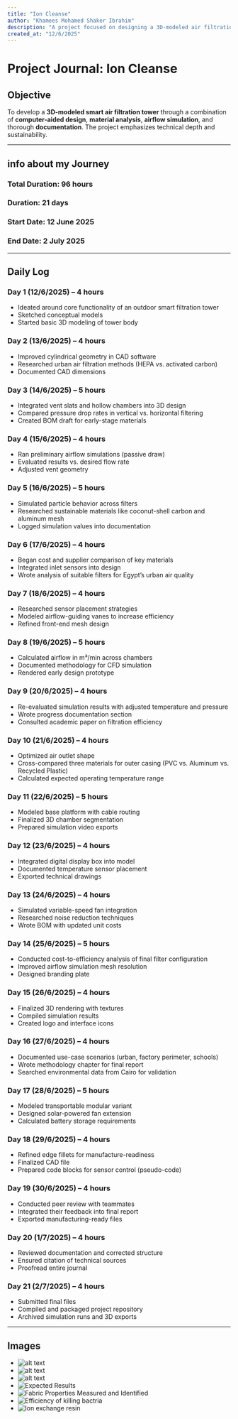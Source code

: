 ```yaml
---
title: "Ion Cleanse"
author: "Khamees Mohamed Shaker Ibrahim"
description: "A project focused on designing a 3D-modeled air filtration tower, supported by research, simulation, and technical documentation."
created_at: "12/6/2025"
---
```


# Project Journal: Ion Cleanse

## Objective
To develop a **3D-modeled smart air filtration tower** through a combination of **computer-aided design**, **material analysis**, **airflow simulation**, and thorough **documentation**. The project emphasizes technical depth and sustainability.

---
## info about my Journey
###  Total Duration: **96 hours**
###  Duration: **21 days**
###  Start Date: **12 June 2025**
###  End Date: **2 July 2025**

---

## Daily Log

### Day 1 (12/6/2025) – 4 hours  
- Ideated around core functionality of an outdoor smart filtration tower  
- Sketched conceptual models  
- Started basic 3D modeling of tower body  

### Day 2 (13/6/2025) – 4 hours  
- Improved cylindrical geometry in CAD software  
- Researched urban air filtration methods (HEPA vs. activated carbon)  
- Documented CAD dimensions  

### Day 3 (14/6/2025) – 5 hours  
- Integrated vent slats and hollow chambers into 3D design  
- Compared pressure drop rates in vertical vs. horizontal filtering  
- Created BOM draft for early-stage materials  

### Day 4 (15/6/2025) – 4 hours  
- Ran preliminary airflow simulations (passive draw)  
- Evaluated results vs. desired flow rate  
- Adjusted vent geometry  

### Day 5 (16/6/2025) – 5 hours  
- Simulated particle behavior across filters  
- Researched sustainable materials like coconut-shell carbon and aluminum mesh  
- Logged simulation values into documentation  

### Day 6 (17/6/2025) – 4 hours  
- Began cost and supplier comparison of key materials  
- Integrated inlet sensors into design  
- Wrote analysis of suitable filters for Egypt’s urban air quality  

### Day 7 (18/6/2025) – 4 hours  
- Researched sensor placement strategies  
- Modeled airflow-guiding vanes to increase efficiency  
- Refined front-end mesh design  

### Day 8 (19/6/2025) – 5 hours  
- Calculated airflow in m³/min across chambers  
- Documented methodology for CFD simulation  
- Rendered early design prototype  

### Day 9 (20/6/2025) – 4 hours  
- Re-evaluated simulation results with adjusted temperature and pressure  
- Wrote progress documentation section  
- Consulted academic paper on filtration efficiency  

### Day 10 (21/6/2025) – 4 hours  
- Optimized air outlet shape  
- Cross-compared three materials for outer casing (PVC vs. Aluminum vs. Recycled Plastic)  
- Calculated expected operating temperature range  

### Day 11 (22/6/2025) – 5 hours  
- Modeled base platform with cable routing  
- Finalized 3D chamber segmentation  
- Prepared simulation video exports  

### Day 12 (23/6/2025) – 4 hours  
- Integrated digital display box into model  
- Documented temperature sensor placement  
- Exported technical drawings  

### Day 13 (24/6/2025) – 4 hours  
- Simulated variable-speed fan integration  
- Researched noise reduction techniques  
- Wrote BOM with updated unit costs  

### Day 14 (25/6/2025) – 5 hours  
- Conducted cost-to-efficiency analysis of final filter configuration  
- Improved airflow simulation mesh resolution  
- Designed branding plate  

### Day 15 (26/6/2025) – 4 hours  
- Finalized 3D rendering with textures  
- Compiled simulation results  
- Created logo and interface icons  

### Day 16 (27/6/2025) – 4 hours  
- Documented use-case scenarios (urban, factory perimeter, schools)  
- Wrote methodology chapter for final report  
- Searched environmental data from Cairo for validation  

### Day 17 (28/6/2025) – 5 hours  
- Modeled transportable modular variant  
- Designed solar-powered fan extension  
- Calculated battery storage requirements  

### Day 18 (29/6/2025) – 4 hours  
- Refined edge fillets for manufacture-readiness  
- Finalized CAD file  
- Prepared code blocks for sensor control (pseudo-code)  

### Day 19 (30/6/2025) – 4 hours  
- Conducted peer review with teammates  
- Integrated their feedback into final report  
- Exported manufacturing-ready files  

### Day 20 (1/7/2025) – 4 hours  
- Reviewed documentation and corrected structure  
- Ensured citation of technical sources  
- Proofread entire journal  

### Day 21 (2/7/2025) – 4 hours  
- Submitted final files  
- Compiled and packaged project repository  
- Archived simulation runs and 3D exports  

---

## Images
- ![alt text](asset/koppen.png)  
- ![alt text](asset/kop.jpg)
- ![alt text](asset/kopp.jpg)
- ![Expected Results](asset/image.png)
- ![Fabric Properties Measured and Identified](asset/image-1.png)
- ![Efficiency of killing bactria](asset/image-2.png)
- ![Ion exchange resin](asset/image-3.png)

